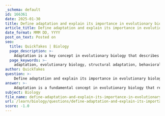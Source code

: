 ```yaml
---
_schema: default
id: 166361
date: 2025-01-30
title: Define adaptation and explain its importance in evolutionary biology.
article_title: Define adaptation and explain its importance in evolutionary biology.
date_format: MMM DD, YYYY
post_on_text: Posted on
seo:
  title: QuickTakes | Biology
  page_description: >-
    Adaptation is a key concept in evolutionary biology that describes how species change over time to become better suited to their environments, enhancing their survival and reproductive success.
  page_keywords: >-
    adaptation, evolutionary biology, structural adaptation, behavioral adaptation, physiological adaptation, survival, reproductive success, environmental changes, biodiversity, natural selection, conservation, fitness
author: QuickTakes
question: >-
    Define adaptation and explain its importance in evolutionary biology.
answer: >-
    Adaptation is a fundamental concept in evolutionary biology that refers to the process through which a species becomes better suited to its environment over time. This process involves evolutionary changes that can manifest in various forms, including structural, behavioral, or physiological adaptations. For instance, the long neck of a giraffe is a classic example of a structural adaptation that enables the animal to reach high leaves for feeding, thereby enhancing its survival and reproductive success in its natural habitat.\n\nThe importance of adaptation in evolutionary biology can be summarized as follows:\n\n1. **Survival and Reproductive Success**: Adaptations increase an organism's fitness, which is defined as its ability to survive and reproduce in a given environment. Organisms that are better adapted to their environments are more likely to survive, reproduce, and pass on their advantageous traits to the next generation.\n\n2. **Response to Environmental Changes**: Adaptations allow species to cope with changes in their environment, such as shifts in climate, availability of resources, or the presence of predators. This adaptability is crucial for the long-term survival of species.\n\n3. **Diversity of Life**: The process of adaptation contributes to the diversity of life forms on Earth. Different species evolve unique adaptations that enable them to exploit various ecological niches, leading to a rich tapestry of biodiversity.\n\n4. **Understanding Evolutionary Processes**: Studying adaptations provides insights into the mechanisms of natural selection and evolutionary change. It helps scientists understand how species evolve over time and how they are related through common ancestry.\n\n5. **Conservation and Management**: Knowledge of adaptations is essential for conservation efforts. Understanding how species adapt to their environments can inform strategies to protect endangered species and their habitats, especially in the face of rapid environmental changes.\n\nIn summary, adaptation is a key driver of evolutionary change and plays a critical role in the survival and diversification of species. It is a central concept that helps explain how organisms interact with their environments and evolve over time.
subject: Biology
file_name: define-adaptation-and-explain-its-importance-in-evolutionary-biology.md
url: /learn/biology/questions/define-adaptation-and-explain-its-importance-in-evolutionary-biology
score: -1.0
---
```


&nbsp;